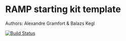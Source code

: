 # RAMP starting kit template

Authors: Alexandre Gramfort & Balazs Kegl

[![Build Status](https://travis-ci.org/ramp-kits/iris.svg?branch=master)](https://travis-ci.org/ramp-kits/iris)
